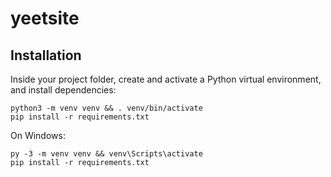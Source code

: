 # yeetsite

## Installation
Inside your project folder, create and activate a Python virtual environment, and install dependencies:

```
python3 -m venv venv && . venv/bin/activate
pip install -r requirements.txt
```

On Windows:

```
py -3 -m venv venv && venv\Scripts\activate
pip install -r requirements.txt
```
